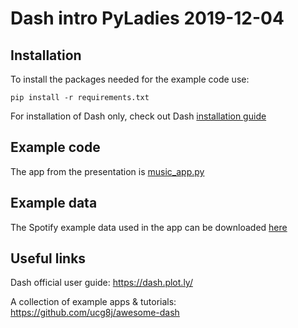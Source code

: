 # Dash intro PyLadies 2019-12-04

## Installation
To install the packages needed for the example code use:
```
pip install -r requirements.txt
```
For installation of Dash only, check out Dash [installation guide](https://dash.plot.ly/installation)

## Example code
The app from the presentation is [music_app.py](https://github.com/mariamarkovska/dash-workshop-20191204/blob/master/music_app.py)

## Example data
The Spotify example data used in the app can be downloaded [here](https://www.kaggle.com/edumucelli/spotifys-worldwide-daily-song-ranking)

## Useful links
Dash official user guide: https://dash.plot.ly/

A collection of example apps & tutorials:
https://github.com/ucg8j/awesome-dash
